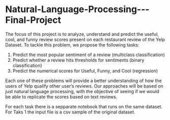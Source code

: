 # Natural-Language-Processing---Final-Project

The focus of this project is to analyze, understand and predict the useful, cool, and funny review scores present on each restaurant review of the Yelp Dataset. 
To tackle this problem, we propose the following tasks:

1.	Predict the most popular sentiment of a review (multiclass classification)
2.	Predict whether a review hits thresholds for sentiments (binary classification)
3.	Predict the numerical scores for Useful, Funny, and Cool (regression)

Each one of these problems will provide a better understanding of how the users of Yelp qualify other user’s reviews. 
Our approaches will be based on just natural language processing, with the objective of seeing if we would be able to replicate the scores based on text reviews.

For each task there is a sepparate notebook that runs on the same dataset.
For Taks 1 the input file is a csv sample of the original dataset.
